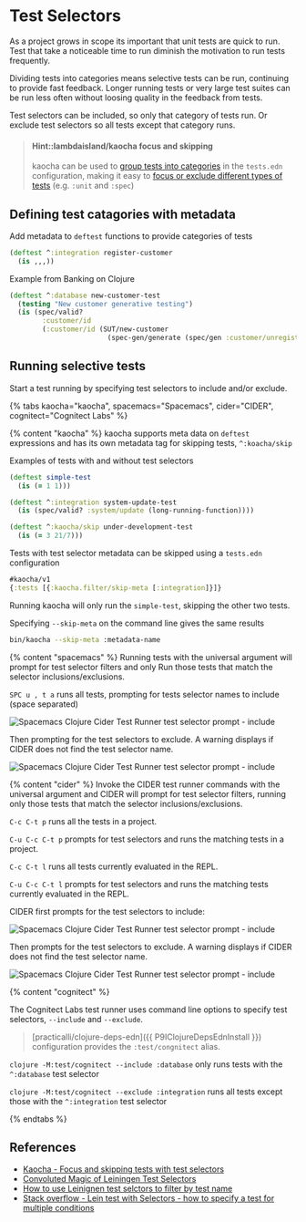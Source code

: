 # Test Selectors
As a project grows in scope its important that unit tests are quick to run.  Test that take a noticeable time to run diminish the motivation to run tests frequently.

Dividing tests into categories means selective tests can be run, continuing to provide fast feedback.  Longer running tests or very large test suites can be run less often without loosing quality in the feedback from tests.

Test selectors can be included, so only that category of tests run.  Or exclude test selectors so all tests except that category runs.

> #### Hint::lambdaisland/kaocha focus and skipping
> kaocha can be used to [group tests into categories](https://cljdoc.org/d/lambdaisland/kaocha/1.0.700/doc/3-configuration#test-suites) in the `tests.edn` configuration, making it easy to [focus or exclude different types of tests](https://cljdoc.org/d/lambdaisland/kaocha/CURRENT/doc/6-focusing-and-skipping) (e.g. `:unit` and `:spec`)

## Defining test catagories with metadata
Add metadata to `deftest` functions to provide categories of tests

```clojure
(deftest ^:integration register-customer
  (is ,,,))
```

Example from Banking on Clojure

```clojure
(deftest ^:database new-customer-test
  (testing "New customer generative testing")
  (is (spec/valid?
        :customer/id
        (:customer/id (SUT/new-customer
                        (spec-gen/generate (spec/gen :customer/unregistered)))))))
```


## Running selective tests
Start a test running by specifying test selectors to include and/or exclude.

{% tabs kaocha="kaocha", spacemacs="Spacemacs", cider="CIDER", cognitect="Cognitect Labs"  %}

{% content "kaocha" %}
kaocha supports meta data on `deftest` expressions and has its own metadata tag for skipping tests, `^:koacha/skip`

Examples of tests with and without test selectors

```clojure
(deftest simple-test
  (is (= 1 1)))

(deftest ^:integration system-update-test
  (is (spec/valid? :system/update (long-running-function))))

(deftest ^:kaocha/skip under-development-test
  (is (= 3 21/7)))
```

Tests with test selector metadata can be skipped using a `tests.edn` configuration

```clojure
#kaocha/v1
{:tests [{:kaocha.filter/skip-meta [:integration]}]}
```

Running kaocha will only run the `simple-test`, skipping the other two tests.

Specifying `--skip-meta` on the command line gives the same results

```bash
bin/kaocha --skip-meta :metadata-name
```


{% content "spacemacs" %}
Running tests with the universal argument will prompt for test selector filters and only Run those tests that match the selector inclusions/exclusions.

`SPC u , t a` runs all tests, prompting for tests selector names to include (space separated)

![Spacemacs Clojure Cider Test Runner test selector prompt - include](/images/spacemacs-clojure-test-selectors-prompt.png)

Then prompting for the test selectors to exclude.  A warning displays if CIDER does not find the test selector name.

![Spacemacs Clojure Cider Test Runner test selector prompt - include](/images/spacemacs-clojure-test-selectors-integration-not-found.png)


{% content "cider" %}
Invoke the CIDER test runner commands with the universal argument and CIDER will prompt for test selector filters, running only those tests that match the selector inclusions/exclusions.

`C-c C-t p` runs all the tests in a project.

`C-u C-c C-t p` prompts for test selectors and runs the matching tests in a project.

`C-c C-t l` runs all tests currently evaluated in the REPL.

`C-u C-c C-t l` prompts for test selectors and runs the matching tests currently evaluated in the REPL.

CIDER first prompts for the test selectors to include:

![Spacemacs Clojure Cider Test Runner test selector prompt - include](/images/spacemacs-clojure-test-selectors-prompt.png)

Then prompts for the test selectors to exclude.  A warning displays if CIDER does not find the test selector name.

![Spacemacs Clojure Cider Test Runner test selector prompt - include](/images/spacemacs-clojure-test-selectors-integration-not-found.png)


{% content "cognitect" %}

The Cognitect Labs test runner uses command line options to specify test selectors, `--include` and `--exclude`.

> [practicalli/clojure-deps-edn]({{ P9IClojureDepsEdnInstall }}) configuration provides the `:test/congnitect` alias.

`clojure -M:test/cognitect --include :database` only runs tests with the `^:database` test selector

`clojure -M:test/cognitect --exclude :integration` runs all tests except those with the `^:integration` test selector

{% endtabs %}


## References
* [Kaocha - Focus and skipping tests with test selectors](https://cljdoc.org/d/lambdaisland/kaocha/1.0.700/doc/6-focusing-and-skipping)
* [Convoluted Magic of Leiningen Test Selectors](https://medium.com/helpshift-engineering/the-convoluted-magic-of-leiningen-test-selectors-2eb6c452dfcf)
* [How to use Leinignen test selctors to filter by test name](https://jakemccrary.com/blog/2019/01/28/how-to-use-leiningen-test-selectors-to-filter-by-test-name/)
* [Stack overflow - Lein test with Selectors - how to specify a test for multiple conditions](https://stackoverflow.com/questions/53839076/lein-test-with-selectors-how-to-specify-a-test-for-multiple-conditions)
